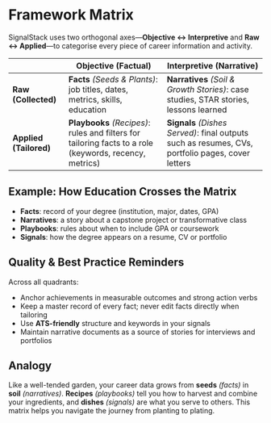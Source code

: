 # Framework Matrix

SignalStack uses two orthogonal axes—**Objective ↔ Interpretive** and **Raw ↔ Applied**—to categorise every piece of career information and activity.

|                    | **Objective (Factual)**                                          | **Interpretive (Narrative)**                                           |
|--------------------|-------------------------------------------------------------------|-------------------------------------------------------------------------|
| **Raw (Collected)** | **Facts** *(Seeds & Plants)*: job titles, dates, metrics, skills, education | **Narratives** *(Soil & Growth Stories)*: case studies, STAR stories, lessons learned |
| **Applied (Tailored)** | **Playbooks** *(Recipes)*: rules and filters for tailoring facts to a role (keywords, recency, metrics) | **Signals** *(Dishes Served)*: final outputs such as resumes, CVs, portfolio pages, cover letters |

## Example: How Education Crosses the Matrix

- **Facts**: record of your degree (institution, major, dates, GPA)
- **Narratives**: a story about a capstone project or transformative class
- **Playbooks**: rules about when to include GPA or coursework
- **Signals**: how the degree appears on a resume, CV or portfolio

## Quality & Best Practice Reminders

Across all quadrants:

- Anchor achievements in measurable outcomes and strong action verbs
- Keep a master record of every fact; never edit facts directly when tailoring
- Use **ATS-friendly** structure and keywords in your signals
- Maintain narrative documents as a source of stories for interviews and portfolios

## Analogy

Like a well-tended garden, your career data grows from **seeds** *(facts)* in **soil** *(narratives)*.
**Recipes** *(playbooks)* tell you how to harvest and combine your ingredients, and **dishes** *(signals)* are what you serve to others.
This matrix helps you navigate the journey from planting to plating.
